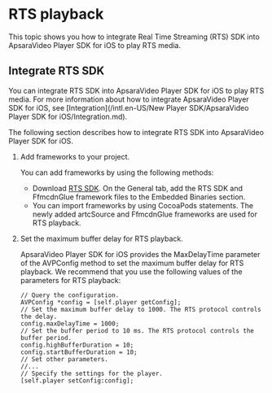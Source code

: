 # RTS playback

This topic shows you how to integrate Real Time Streaming \(RTS\) SDK into ApsaraVideo Player SDK for iOS to play RTS media.

## Integrate RTS SDK

You can integrate RTS SDK into ApsaraVideo Player SDK for iOS to play RTS media. For more information about how to integrate ApsaraVideo Player SDK for iOS, see [Integration](/intl.en-US/New Player SDK/ApsaraVideo Player SDK for iOS/Integration.md).

The following section describes how to integrate RTS SDK into ApsaraVideo Player SDK for iOS.

1.  Add frameworks to your project.

    You can add frameworks by using the following methods:

    -   Download [RTS SDK](https://help.aliyun.com/document_detail/177373.html). On the General tab, add the RTS SDK and FfmcdnGlue framework files to the Embedded Binaries section.
    -   You can import frameworks by using CocoaPods statements. The newly added artcSource and FfmcdnGlue frameworks are used for RTS playback.
2.  Set the maximum buffer delay for RTS playback.

    ApsaraVideo Player SDK for iOS provides the MaxDelayTime parameter of the AVPConfig method to set the maximum buffer delay for RTS playback. We recommend that you use the following values of the parameters for RTS playback:

    ```
    // Query the configuration.
    AVPConfig *config = [self.player getConfig];
    // Set the maximum buffer delay to 1000. The RTS protocol controls the delay.
    config.maxDelayTime = 1000;
    // Set the buffer period to 10 ms. The RTS protocol controls the buffer period.
    config.highBufferDuration = 10;
    config.startBufferDuration = 10;
    // Set other parameters.
    //...
    // Specify the settings for the player.
    [self.player setConfig:config];
    ```



